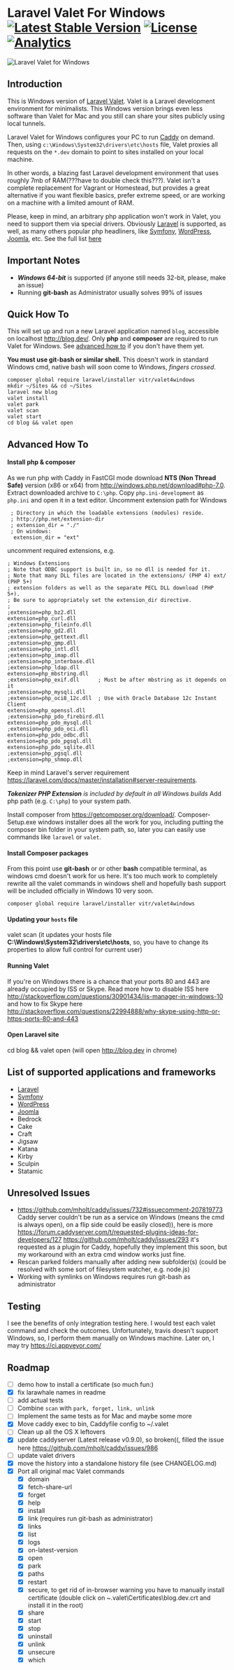 # Laravel Valet For Windows [![Latest Stable Version](https://poser.pugx.org/vitr/valet4windows/v/stable?format=flat-square)](https://packagist.org/packages/vitr/valet4windows) [![License](https://poser.pugx.org/vitr/valet4windows/license.svg?format=flat-square)](https://packagist.org/packages/vitr/valet4windows) [![Analytics](https://vitr-analytics.appspot.com/UA-75628680-1/valet4windows?flat&useReferer)](https://github.com/vitr/google-analytics-beacon)

![Laravel Valet for Windows](https://cloud.githubusercontent.com/assets/2770290/17275120/52b52a80-5740-11e6-9e5a-22c4dfa5a977.png)

## Introduction
This is Windows version of [Laravel Valet](https://github.com/laravel/valet). Valet is a Laravel development environment for minimalists. This Windows version brings even less software than Valet for Mac and you still can share your sites publicly using local tunnels.

Laravel Valet for Windows configures your PC to run [Caddy](https://caddyserver.com/) on demand. Then, using `c:\Windows\System32\drivers\etc\hosts` file, Valet proxies all requests on the `*.dev` domain to point to sites installed on your local machine.

In other words, a blazing fast Laravel development environment that uses roughly 7mb of RAM(???have to double check this???). Valet isn't a complete replacement for Vagrant or Homestead, but provides a great alternative if you want flexible basics, prefer extreme speed, or are working on a machine with a limited amount of RAM.

Please, keep in mind, an arbitrary php application won't work in Valet, you need to support them via special drivers. Obviously [Laravel](https://laravel.com/) is supported, as well, as many others popular php headliners, like [Symfony](https://symfony.com/), [WordPress](https://wordpress.org/), [Joomla](https://www.joomla.org/), etc. See the full list [here](#list-of-supported-applications-and-frameworks)

## Important Notes
- **_Windows 64-bit_** is supported (if anyone still needs 32-bit, please, make an issue)
- Running **git-bash** as Administrator usually solves 99% of issues


## Quick How To
This will set up and run a new Laravel application named `blog`, accessible on localhost http://blog.dev/. Only **php** and **composer** are required to run Valet for Windows. See [advanced how to](#advanced-how-to) if you don't have them yet.

**You must use git-bash or similar shell.** This doesn't work in standard Windows cmd, native bash will soon come to Windows, _fingers crossed_. 
```
composer global require laravel/installer vitr/valet4windows
mkdir ~/Sites && cd ~/Sites
laravel new blog
valet install
valet park
valet scan 
valet start
cd blog && valet open 
```
## Advanced How To
#### Install php & composer
As we run php with Caddy in FastCGI mode download **NTS (Non Thread Safe)** version (x86 or x64) from http://windows.php.net/download#php-7.0. Extract downloaded archive to `C:\php`.
Copy `php.ini-development` as `php.ini` and open it in a text editor. Uncomment extension path for Windows
```
 ; Directory in which the loadable extensions (modules) reside.
 ; http://php.net/extension-dir
 ; extension_dir = "./"
 ; On windows:
  extension_dir = "ext"
```  
uncomment required extensions, e.g.  
```
; Windows Extensions
; Note that ODBC support is built in, so no dll is needed for it.
; Note that many DLL files are located in the extensions/ (PHP 4) ext/ (PHP 5+)
; extension folders as well as the separate PECL DLL download (PHP 5+).
; Be sure to appropriately set the extension_dir directive.
;
;extension=php_bz2.dll
extension=php_curl.dll
;extension=php_fileinfo.dll
;extension=php_gd2.dll
;extension=php_gettext.dll
;extension=php_gmp.dll
;extension=php_intl.dll
;extension=php_imap.dll
;extension=php_interbase.dll
;extension=php_ldap.dll
extension=php_mbstring.dll
;extension=php_exif.dll      ; Must be after mbstring as it depends on it
;extension=php_mysqli.dll
;extension=php_oci8_12c.dll  ; Use with Oracle Database 12c Instant Client
extension=php_openssl.dll
;extension=php_pdo_firebird.dll
extension=php_pdo_mysql.dll
;extension=php_pdo_oci.dll
extension=php_pdo_odbc.dll
extension=php_pdo_pgsql.dll
extension=php_pdo_sqlite.dll
;extension=php_pgsql.dll
;extension=php_shmop.dll
```
Keep in mind Laravel's server requirement https://laravel.com/docs/master/installation#server-requirements.

_**Tokenizer PHP Extension** is included by default in all Windows builds_
Add php path (e.g. `C:\php`) to your system path.

Install composer from https://getcomposer.org/download/.
Composer-Setup.exe windows installer does all the work for you, including putting the composer bin folder in your system path, so, later you can easily use commands like `laravel` or `valet`.

#### Install Composer packages
From this point use **git-bash** or or other **bash** compatible terminal, as windows cmd doesn't work for us here. It's too much work to completely rewrite all the valet commands in windows shell and hopefully bash support will be included officially in Windows 10 very soon. 
```
composer global require laravel/installer vitr/valet4windows
```
#### Updating your `hosts` file
valet scan 
(it updates your hosts file **C:\Windows\System32\drivers\etc\hosts**, so,
you have to change its properties to allow full control for current user)

#### Running Valet
If you're on Windows there is a chance that your ports 80 and 443 are already occupied by ISS or Skype.
Read more how to disable ISS here http://stackoverflow.com/questions/30901434/iis-manager-in-windows-10
and how to fix Skype here http://stackoverflow.com/questions/22994888/why-skype-using-http-or-https-ports-80-and-443  

#### Open Laravel site 
cd blog && valet open 
(will open http://blog.dev in chrome)

## List of supported applications and frameworks
- [Laravel](https://laravel.com/)
- [Symfony](https://symfony.com/) 
- [WordPress](https://wordpress.org/) 
- [Joomla](https://www.joomla.org/)
- Bedrock
- Cake
- Craft
- Jigsaw
- Katana
- Kirby
- Sculpin
- Statamic




## Unresolved Issues
* https://github.com/mholt/caddy/issues/732#issuecomment-207819773
Caddy server couldn't be run as a service on Windows (means the cmd is always open), on a flip side could be easily closed)), here is more
https://forum.caddyserver.com/t/requested-plugins-ideas-for-developers/127
https://github.com/mholt/caddy/issues/293
it's requested as a plugin for Caddy, hopefully they implement this soon,
but my workaround with an extra cmd window works just fine.
* Rescan parked folders manually after adding new subfolder(s) (could be resolved with some sort of filesystem watcher, e.g. node.js)
* Working with symlinks on Windows requires run git-bash as administrator

## Testing
I see the benefits of only integration testing here. I would test each valet command and check the outcomes. Unfortunately, travis doesn't support Windows, so, I perform them manually on Windows machine. Later on, I may try https://ci.appveyor.com/

## Roadmap
- [ ] demo how to install a certificate (so much fun:)
- [x] fix larawhale names in readme
- [ ] add actual tests
- [ ] Combine `scan` with `park, forget, link, unlink`
- [ ] Implement the same tests as for Mac and maybe some more
- [x] Move caddy exec to bin, Caddyfile config to ~/.valet
- [ ] Clean up all the OS X leftovers
- [x] update caddyserver (Latest release  v0.9.0), so broken((, filled the issue here https://github.com/mholt/caddy/issues/986
- [ ] update valet drivers
- [x] move the history into a standalone history file (see CHANGELOG.md)
- [x] Port all original mac Valet commands
    - [x] domain 
    - [x] fetch-share-url 
    - [x] forget 
    - [x] help 
    - [x] install 
    - [x] link (requires run git-bash as administrator)
    - [x] links 
    - [x] list 
    - [x] logs 
    - [x] on-latest-version 
    - [x] open 
    - [x] park 
    - [x] paths 
    - [x] restart 
    - [x] secure, to get rid of in-browser warning you have to manually install certificate (double click on ~\.valet\Certificates\blog.dev.crt and install it in the root) 
    - [x] share 
    - [x] start      
    - [x] stop 
    - [x] uninstall 
    - [x] unlink 
    - [x] unsecure 
    - [x] which 
